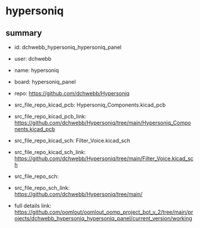 # hypersoniq
 
## summary 
* id: dchwebb_hypersoniq_hypersoniq_panel
* user: dchwebb
* name: hypersoniq
* board: hypersoniq_panel
* repo: https://github.com/dchwebb/Hypersoniq
* src_file_repo_kicad_pcb: Hypersoniq_Components.kicad_pcb
* src_file_repo_kicad_pcb_link: https://github.com/dchwebb/Hypersoniq/tree/main/Hypersoniq_Components.kicad_pcb
* src_file_repo_kicad_sch: Filter_Voice.kicad_sch
* src_file_repo_kicad_sch_link: https://github.com/dchwebb/Hypersoniq/tree/main/Filter_Voice.kicad_sch

* src_file_repo_sch: 
* src_file_repo_sch_link: https://github.com/dchwebb/Hypersoniq/tree/main/
* full details link: https://github.com/oomlout/oomlout_oomp_project_bot_v_2/tree/main/projects/dchwebb_hypersoniq_hypersoniq_panel/current_version/working  







